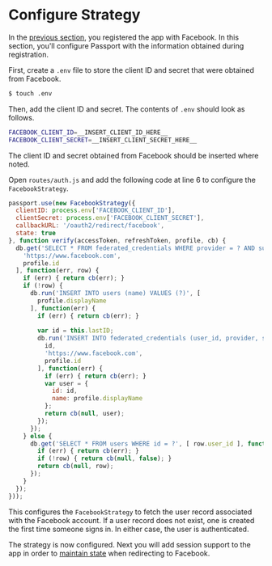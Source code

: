 # Configure Strategy

In the [previous section](../register/), you registered the app with Facebook.
In this section, you'll configure Passport with the information obtained during
registration.

First, create a `.env` file to store the client ID and secret that were obtained
from Facebook.

```sh
$ touch .env
```

Then, add the client ID and secret.  The contents of `.env` should look as
follows.

```sh
FACEBOOK_CLIENT_ID=__INSERT_CLIENT_ID_HERE__
FACEBOOK_CLIENT_SECRET=__INSERT_CLIENT_SECRET_HERE__
```

The client ID and secret obtained from Facebook should be inserted where noted.

Open `routes/auth.js` and add the following code at line 6 to configure the
`FacebookStrategy`.

```js
passport.use(new FacebookStrategy({
  clientID: process.env['FACEBOOK_CLIENT_ID'],
  clientSecret: process.env['FACEBOOK_CLIENT_SECRET'],
  callbackURL: '/oauth2/redirect/facebook',
  state: true
}, function verify(accessToken, refreshToken, profile, cb) {
  db.get('SELECT * FROM federated_credentials WHERE provider = ? AND subject = ?', [
    'https://www.facebook.com',
    profile.id
  ], function(err, row) {
    if (err) { return cb(err); }
    if (!row) {
      db.run('INSERT INTO users (name) VALUES (?)', [
        profile.displayName
      ], function(err) {
        if (err) { return cb(err); }
        
        var id = this.lastID;
        db.run('INSERT INTO federated_credentials (user_id, provider, subject) VALUES (?, ?, ?)', [
          id,
          'https://www.facebook.com',
          profile.id
        ], function(err) {
          if (err) { return cb(err); }
          var user = {
            id: id,
            name: profile.displayName
          };
          return cb(null, user);
        });
      });
    } else {
      db.get('SELECT * FROM users WHERE id = ?', [ row.user_id ], function(err, row) {
        if (err) { return cb(err); }
        if (!row) { return cb(null, false); }
        return cb(null, row);
      });
    }
  });
}));
```

This configures the `FacebookStrategy` to fetch the user record associated with
the Facebook account.  If a user record does not exist, one is created the first
time someone signs in.  In either case, the user is authenticated.

The strategy is now configured.  Next you will add session support to the app in
order to [maintain state](../state/) when redirecting to Facebook.
